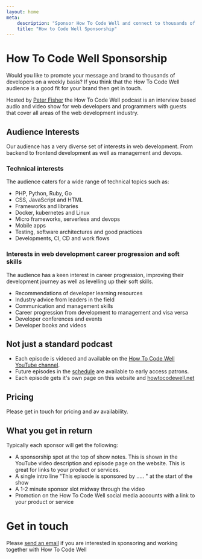 ```yaml
---
layout: home
meta:
    description: "Sponsor How To Code Well and connect to thousands of web developers, freelancers and programmers"
    title: "How to Code Well Sponsorship" 
---
```


# How To Code Well Sponsorship

Would you like to promote your message and brand to thousands of developers on a weekly basis? If you think that the How To Code Well audience is a good fit for your brand then get in touch.

Hosted by [Peter Fisher]('http://peterfisher.me.uk') the How To Code Well podcast is an interview based audio and video show for web developers and programmers with guests that cover all areas of the web development industry.

## Audience Interests
Our audience has a very diverse set of interests in web development. From backend to frontend development as well as management and devops.

### Technical interests
The audience caters for a wide range of technical topics such as:

- PHP, Python, Ruby, Go
- CSS, JavaScript and HTML
- Frameworks and libraries
- Docker, kubernetes and Linux
- Micro frameworks, serverless and devops
- Mobile apps
- Testing, software architectures and good practices
- Developments, CI, CD and work flows

### Interests in web development career progression and soft skills
The audience has a keen interest in career progression, improving their development journey as well as levelling up their soft skills. 

- Recommendations of developer learning resources
- Industry advice from leaders in the field
- Communication and management skills
- Career progression from development to management and visa versa
- Developer conferences and events
- Developer books and videos

## Not just a standard podcast
- Each episode is videoed and available on the [How To Code Well YouTube channel](http://youtube.com/howtocodewell).
- Future episodes in the [schedule](/schedule) are available to early access patrons.
- Each episode gets it's own page on this website and [howtocodewell.net](http://howtocodewell.net)

## Pricing
Please get in touch for pricing and av availability. 

## What you get in return

Typically each sponsor will get the following:

- A sponsorship spot at the top of show notes. This is shown in the YouTube video description and episode page on the website. This is great for links to your product or services.
- A single intro line "This episode is sponsored by ..... " at the start of the show
- A 1-2 minute sponsor slot midway through the video
- Promotion on the How To Code Well social media accounts with a link to your product or service

# Get in touch

Please [send an email](mailto:info@howtocodewell) if you are interested in sponsoring and working together with How To Code Well